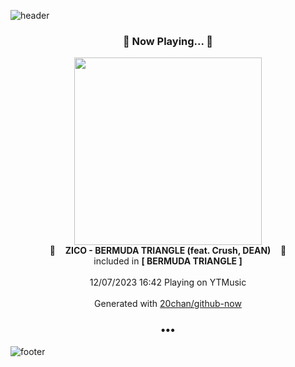 ![header](https://capsule-render.vercel.app/api?type=wave&height=170&section=header&fontColor=090707&fontAlignX=45&fontAlignY=65&fontSize=100)

<h3 align="center">🎵 Now Playing... 🎵</h3>
<p align="center">
  <a href="https://music.youtube.com/watch?v=KN8aPkyH0jE">
    <img width="300" src="https://lh3.googleusercontent.com/_8lYWv-5Kg2TopjqWREkAj8nKZBxyPTnstSaRzfBBbXyESdyxgEy4E77Twr_UfvhAJQhbqhYGpHNoV-t">
  </a>
  <br>
  🎵&nbsp&nbsp&nbsp <b>ZICO - BERMUDA TRIANGLE (feat. Crush, DEAN)</b> &nbsp&nbsp&nbsp🎵
  <br>
  included in <b>[ BERMUDA TRIANGLE ]</b>
  
  <br />
  <br />
  12/07/2023 16:42 Playing on YTMusic
  <br />
  <br />
  Generated with <a href="https://github.com/20chan/github-now">20chan/github-now</a>
</p>

<h3 align="center">•••</h3>

![footer](https://capsule-render.vercel.app/api?type=wave&height=150&section=footer)
